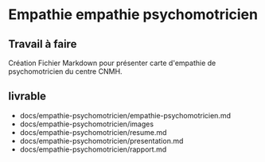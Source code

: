 # Empathie empathie psychomotricien
## Travail à faire 
Création Fichier Markdown pour présenter carte d'empathie de psychomotricien  du centre CNMH.

## livrable 
  - docs/empathie-psychomotricien/empathie-psychomotricien.md
  - docs/empathie-psychomotricien/images
  - docs/empathie-psychomotricien/resume.md
  - docs/empathie-psychomotricien/presentation.md
  - docs/empathie-psychomotricien/rapport.md
